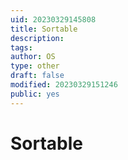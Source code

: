 ```yaml
---
uid: 20230329145808
title: Sortable
description: 
tags: 
author: OS
type: other
draft: false
modified: 20230329151246
public: yes
---
```


# Sortable